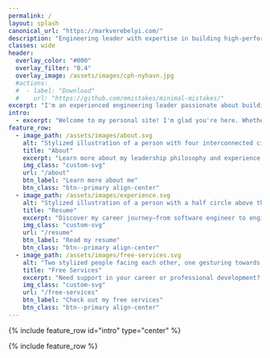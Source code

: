```yaml
---
permalink: /
layout: splash
canonical_url: "https://markverebelyi.com/"
description: "Engineering leader with expertise in building high-performing teams. Focused on mentorship, communication, and sustainable solutions. Passionate about helping people grow and succeed."
classes: wide
header:
  overlay_color: "#000"
  overlay_filter: "0.4"
  overlay_image: /assets/images/cph-nyhavn.jpg
  #actions:
  #  - label: "Download"
  #    url: "https://github.com/mmistakes/minimal-mistakes/"
excerpt: "I'm an experienced engineering leader passionate about building high-performing, collaborative teams. I combine technical expertise with a focus on mentorship, clear communication, and sustainable solutions. I'm driven by a desire to help people grow and succeed, and I believe in creating an environment where everyone feels valued and empowered."
intro: 
  - excerpt: "Welcome to my personal site! I'm glad you're here. Whether you're curious to learn more about me or want to get in touch, you've come to the right place."
feature_row:
  - image_path: /assets/images/about.svg
    alt: "Stylized illustration of a person with four interconnected circles above their head, representing different life aspects."
    title: "About"
    excerpt: "Learn more about my leadership philosophy and experience in building high-performing engineering teams. Discover how I prioritize mentorship, career development, and a people-centric approach."
    img_class: "custom-svg"
    url: "/about"
    btn_label: "Learn more about me"
    btn_class: "btn--primary align-center"
  - image_path: /assets/images/experience.svg
    alt: "Stylized illustration of a person with a half circle above their head and three stars below, representing qualifications or achievements."
    title: "Resume"
    excerpt: "Discover my career journey—from software engineer to engineering leader—mentoring high-performing teams to deliver impactful results. My resume details my expertise in technical strategy, performance management, and team development."
    img_class: "custom-svg"
    url: "/resume"
    btn_label: "Read my resume"
    btn_class: "btn--primary align-center"
  - image_path: /assets/images/free-services.svg
    alt: "Two stylized people facing each other, one gesturing towards a board while speaking, indicated by a speech bubble."
    title: "Free Services"
    excerpt: "Need support in your career or professional development? I believe everyone deserves a helping hand. Explore the free services I offer to guide and assist you in reaching your goals."
    img_class: "custom-svg"
    url: "/free-services"
    btn_label: "Check out my free services"
    btn_class: "btn--primary align-center"    
---
```

{% include feature_row id="intro" type="center" %}

{% include feature_row %}


